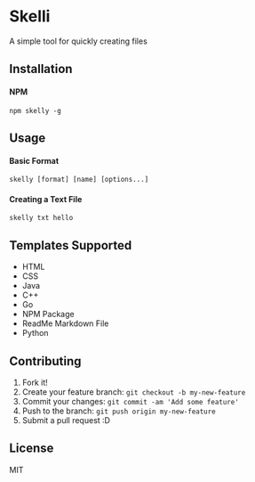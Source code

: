 # Skelli
A simple tool for quickly creating files

## Installation

#### NPM
    npm skelly -g

## Usage

#### Basic Format
    skelly [format] [name] [options...]

#### Creating a Text File
    skelly txt hello


## Templates Supported
+ HTML
+ CSS
+ Java
+ C++
+ Go
+ NPM Package
+ ReadMe Markdown File
+ Python

## Contributing

1. Fork it!
2. Create your feature branch: `git checkout -b my-new-feature`
3. Commit your changes: `git commit -am 'Add some feature'`
4. Push to the branch: `git push origin my-new-feature`
5. Submit a pull request :D


## License
MIT
